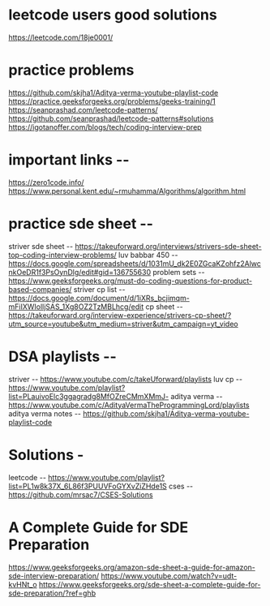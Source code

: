 # leetcode users good solutions
https://leetcode.com/18je0001/

# practice problems
https://github.com/skjha1/Aditya-verma-youtube-playlist-code
https://practice.geeksforgeeks.org/problems/geeks-training/1
https://seanprashad.com/leetcode-patterns/
https://github.com/seanprashad/leetcode-patterns#solutions
https://igotanoffer.com/blogs/tech/coding-interview-prep

# important links --

https://zero1code.info/
https://www.personal.kent.edu/~rmuhamma/Algorithms/algorithm.html

# practice sde sheet --

striver sde sheet -- https://takeuforward.org/interviews/strivers-sde-sheet-top-coding-interview-problems/
luv babbar 450 -- https://docs.google.com/spreadsheets/d/1031mU_dk2E0ZGcaKZohfz2AlwcnkOeDR1f3PsOynDlg/edit#gid=136755630
problem sets -- https://www.geeksforgeeks.org/must-do-coding-questions-for-product-based-companies/
striver cp list -- https://docs.google.com/document/d/1iXRs_bcjimqm-mFiIXWIolljSAS_1Xg8OZ2TzMBLhcg/edit
cp sheet -- https://takeuforward.org/interview-experience/strivers-cp-sheet/?utm_source=youtube&utm_medium=striver&utm_campaign=yt_video

# DSA playlists --

striver -- https://www.youtube.com/c/takeUforward/playlists
luv cp -- https://www.youtube.com/playlist?list=PLauivoElc3ggagradg8MfOZreCMmXMmJ-
aditya verma -- https://www.youtube.com/c/AdityaVermaTheProgrammingLord/playlists
aditya verma notes -- https://github.com/skjha1/Aditya-verma-youtube-playlist-code

# Solutions -

leetcode -- https://www.youtube.com/playlist?list=PL1w8k37X_6L86f3PUUVFoGYXvZiZHde1S
cses -- https://github.com/mrsac7/CSES-Solutions

# A Complete Guide for SDE Preparation

https://www.geeksforgeeks.org/amazon-sde-sheet-a-guide-for-amazon-sde-interview-preparation/
https://www.youtube.com/watch?v=udt-kvHNt_o
https://www.geeksforgeeks.org/sde-sheet-a-complete-guide-for-sde-preparation/?ref=ghb
